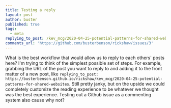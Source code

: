 ```yaml
---
title: Testing a reply
layout: post
author: buster
published: true
tags:
  - meta
replying_to_post: /kev_mcg/2020-04-25-potential-patterns-for-shared-websites
comments_url: 'https://github.com/busterbenson/rickshaw/issues/3'
---
```

What is the best workflow that would allow us to reply to each others' posts here? I'm trying to think of the simplest possible set of steps. For example, grabbing the URL of the post you want to reply to and adding it to the front matter of a new post, like `replying_to_post: https://busterbenson.github.io/rickshaw/kev_mcg/2020-04-25-potential-patterns-for-shared-websites`. Still pretty janky, but on the upside we could completely customize the reading experience to be whatever we thought was the best experience. Testing out a Github issue as a commenting system also cause why not?
